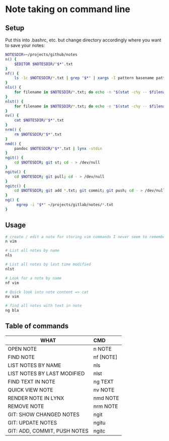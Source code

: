 # Note taking on command line

## Setup
Put this into .bashrc, etc. but change directory accordingly where you want to save your notes:

```bash
NOTESDIR=~/projects/github/notes
n() {
    $EDITOR $NOTESDIR/"$*".txt
}
nf() {
    ls -1c $NOTESDIR/*.txt | grep "$*" | xargs -I pattern basename pattern | sed s/.txt//g | sort
}
nls() {
    for filename in $NOTESDIR/*.txt; do echo -n "$(stat -c%y -- $filename 2> /dev/null) | "; echo $(basename $filename); done
}
nlst() {
    for filename in $NOTESDIR/*.txt; do echo -n "$(stat -c%y -- $filename 2> /dev/null) | "; echo $(basename $filename); done | sort -r | head -10
}
nv() {
    cat $NOTESDIR/"$*".txt
}
nrm() {
    rm $NOTESDIR/"$*".txt
}
nmd() {
    pandoc $NOTESDIR/"$*".txt | lynx -stdin
}
ngit() {
    cd $NOTESDIR; git st; cd - > /dev/null
}
ngitu() {
    cd $NOTESDIR; git pull; cd - > /dev/null
}
ngitc() {
    cd $NOTESDIR; git add *.txt; git commit; git push; cd - > /dev/null
}
ng() {
     egrep -i "$*" ~/projects/gitlab/notes/*.txt
}
```


## Usage

```bash
# create / edit a note for storing vim commands I never seem to remember
n vim

# List all notes by name
nls

# List all notes by last time modified
nlst

# Look for a note by name
nf vim

# Quick look into note content => cat
nv vim

# find all notes with text in note
ng bla
```

## Table of commands

| WHAT                         | CMD       |
| ---------------------------- |:--------- |
| OPEN NOTE                    | n NOTE    |
| FIND NOTE                    | nf [NOTE] |
| LIST NOTES BY NAME           | nls       |
| LIST NOTES BY LAST MODIFIED  | nlst      |
| FIND TEXT IN NOTE            | ng TEXT   |
| QUICK VIEW NOTE              | nv NOTE   |
| RENDER NOTE IN LYNX          | nmd NOTE  |
| REMOVE NOTE                  | nrm NOTE  |
| GIT: SHOW CHANGED NOTES      | ngit      |
| GIT: UPDATE NOTES            | ngitu     |
| GIT: ADD, COMMIT, PUSH NOTES | ngitc     |